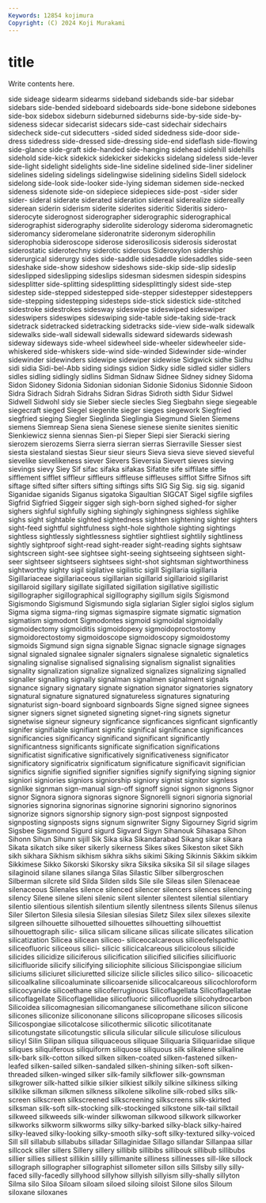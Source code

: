 ```yaml
---
Keywords: 12854 kojimura
Copyright: (C) 2024 Koji Murakami
---
```


# title

Write contents here.



 side sideage sidearm sidearms sideband sidebands
side-bar sidebar sidebars side-bended sideboard sideboards side-bone sidebone sidebones side-box
sidebox sideburn sideburned sideburns side-by-side side-by-sideness sidecar sidecarist sidecars side-cast
sidechair sidechairs sidecheck side-cut sidecutters -sided sided sidedness side-door side-dress
sidedress side-dressed side-dressing side-end sideflash side-flowing side-glance side-graft side-handed side-hanging
sidehead sidehill sidehills sidehold side-kick sidekick sidekicker sidekicks sidelang sideless
side-lever side-light sidelight sidelights side-line sideline sidelined side-liner sideliner sidelines
sideling sidelings sidelingwise sidelining sidelins Sidell sidelock sidelong side-look side-looker
side-lying sideman sidemen side-necked sideness sidenote side-on sidepiece sidepieces side-post
-sider sider sider- sideral siderate siderated sideration sidereal siderealize sidereally
siderean siderin siderism siderite siderites sideritic Sideritis sidero- siderocyte siderognost
siderographer siderographic siderographical siderographist siderography siderolite siderology sideroma sideromagnetic sideromancy
sideromelane sideronatrite sideronym siderophilin siderophobia sideroscope siderose siderosilicosis siderosis siderostat
siderostatic siderotechny siderotic siderous Sideroxylon sidership siderurgical siderurgy sides side-saddle
sidesaddle sidesaddles side-seen sideshake side-show sideshow sideshows side-skip side-slip sideslip
sideslipped sideslipping sideslips sidesman sidesmen sidespin sidespins sidesplitter side-splitting sidesplitting
sidesplittingly sidest side-step sidestep side-stepped sidestepped side-stepper sidestepper sidesteppers side-stepping
sidestepping sidesteps side-stick sidestick side-stitched sidestroke sidestrokes sidesway sideswipe sideswiped
sideswiper sideswipers sideswipes sideswiping side-table side-taking side-track sidetrack sidetracked sidetracking
sidetracks side-view side-walk sidewalk sidewalks side-wall sidewall sidewalls sideward sidewards
sidewash sideway sideways side-wheel sidewheel side-wheeler sidewheeler side-whiskered side-whiskers side-wind
side-winded Sidewinder side-winder sidewinder sidewinders sidewipe sidewiper sidewise Sidgwick sidhe
Sidhu sidi sidia Sidi-bel-Abb siding sidings sidion Sidky sidle sidled
sidler sidlers sidles sidling sidlingly sidlins Sidman Sidnaw Sidnee Sidney
sidney Sidoma Sidon Sidoney Sidonia Sidonian sidonian Sidonie Sidonius Sidonnie
Sidoon Sidra Sidrach Sidrah Sidrahs Sidran Sidras Sidroth sidth Sidur
Sidwel Sidwell Sidwohl sidy sie Sieber siecle siecles Sieg Siegbahn
siege siegeable siegecraft sieged Siegel siegenite sieger sieges siegework Siegfried
siegfried sieging Siegler Sieglinda Sieglingia Siegmund Sielen Siemens siemens Siemreap
Siena siena Sienese sienese sienite sienites sienitic Sienkiewicz sienna siennas
Sien-pi Sieper Siepi sier Sieracki siering sierozem sierozems Sierra sierra
sierran sierras Sierraville Siesser siest siesta siestaland siestas Sieur sieur
sieurs Sieva sieva sieve sieved sieveful sievelike sievelikeness siever Sievers
Sieversia Sievert sieves sieving sievings sievy Siey Sif sifac sifaka
sifakas Sifatite sife siffilate siffle sifflement sifflet siffleur siffleurs siffleuse
siffleuses sifflot Siffre Sifnos sift siftage sifted sifter sifters sifting
siftings sifts SIG Sig Sig. sig sig. siganid Siganidae siganids
Siganus sigatoka Sigaultian SIGCAT Sigel sigfile sigfiles Sigfrid Sigfried Siggeir
sigger sigh sigh-born sighed sighed-for sigher sighers sighful sighfully sighing
sighingly sighingness sighless sighlike sighs sight sightable sighted sightedness sighten
sightening sighter sighters sight-feed sightful sightfulness sight-hole sighthole sighting sightings
sightless sightlessly sightlessness sightlier sightliest sightlily sightliness sightly sightproof sight-read
sight-reader sight-reading sights sightsaw sightscreen sight-see sightsee sight-seeing sightseeing sightseen
sight-seer sightseer sightseers sightsees sight-shot sightsman sightworthiness sightworthy sighty sigil
sigilative sigilistic sigill Sigillaria sigillaria Sigillariaceae sigillariaceous sigillarian sigillarid sigillarioid
sigillarist sigillaroid sigillary sigillate sigillated sigillation sigillative sigillistic sigillographer sigillographical
sigillography sigillum sigils Sigismond Sigismondo Sigismund Sigismundo sigla siglarian Sigler
sigloi siglos siglum Sigma sigma sigma-ring sigmas sigmaspire sigmate sigmatic
sigmation sigmatism sigmodont Sigmodontes sigmoid sigmoidal sigmoidally sigmoidectomy sigmoiditis sigmoidopexy
sigmoidoproctostomy sigmoidorectostomy sigmoidoscope sigmoidoscopy sigmoidostomy sigmoids Sigmund sign signa signable
Signac signacle signage signages signal signaled signalee signaler signalers signalese
signaletic signaletics signaling signalise signalised signalising signalism signalist signalities signality
signalization signalize signalized signalizes signalizing signalled signaller signalling signally signalman
signalmen signalment signals signance signary signatary signate signation signator signatories
signatory signatural signature signatured signatureless signatures signaturing signaturist sign-board signboard
signboards Signe signed signee signees signer signers signet signeted signeting
signet-ring signets signetur signetwise signeur signeury signficance signficances signficant signficantly
signifer signifiable signifiant signific significal significance significances significancies significancy significand
significant significantly significantness significants significate signification significations significatist significative significatively
significativeness significator significatory significatrix significatum significature significavit significian significs signifie
signified signifier signifies signify signifying signing signior signiori signiories signiors
signiorship signiory signist signitor signless signlike signman sign-manual sign-off signoff
signoi signon signons Signor signor Signora signora signoras signore Signorelli
signori signoria signorial signories signorina signorinas signorine signorini signorino signorinos
signorize signors signorship signory sign-post signpost signposted signposting signposts signs
signum signwriter Signy Sigourney Sigrid sigrim Sigsbee Sigsmond Sigurd sigurd
Sigvard Sigyn Sihanouk Sihasapa Sihon Sihonn Sihun Sihunn sijill Sik
Sika sika Sikandarabad Sikang sikar sikara Sikata sikatch sike siker
sikerly sikerness Sikes sikes Sikeston siket Sikh sikh sikhara Sikhism
sikhism sikhra sikhs sikimi Siking Sikinnis Sikkim sikkim Sikkimese Sikko
Sikorski Sikorsky sikra Siksika siksika Sil sil silage silages silaginoid
silane silanes silanga Silas Silastic Silber silbergroschen Silberman silcrete sild
Silda Silden silds Sile sile Sileas silen Silenaceae silenaceous Silenales
silence silenced silencer silencers silences silencing silency Silene silene sileni
silenic silent silenter silentest silential silentiary silentio silentious silentish silentium
silently silentness silents Silenus silenus Siler Silerton Silesia silesia Silesian
silesias Siletz Silex silex silexes silexite silgreen silhouette silhouetted silhouettes
silhouetting silhouettist silhouettograph silic- silica silicam silicane silicas silicate silicates
silication silicatization Silicea silicean siliceo- siliceocalcareous siliceofelspathic siliceofluoric siliceous silici-
silicic silicicalcareous silicicolous silicide silicides silicidize siliciferous silicification silicified silicifies
silicifluoric silicifluoride silicify silicifying siliciophite silicious Silicispongiae silicium siliciums siliciuret
siliciuretted silicize silicle silicles silico silico- silicoacetic silicoalkaline silicoaluminate silicoarsenide
silicocalcareous silicochloroform silicocyanide silicoethane silicoferruginous Silicoflagellata Silicoflagellatae silicoflagellate Silicoflagellidae silicofluoric
silicofluoride silicohydrocarbon Silicoidea silicomagnesian silicomanganese silicomethane silicon silicone silicones siliconize
silicononane silicons silicopropane silicoses silicosis Silicospongiae silicotalcose silicothermic silicotic silicotitanate
silicotungstate silicotungstic silicula silicular silicule siliculose siliculous silicyl Silin Silipan
siliqua siliquaceous siliquae Siliquaria Siliquariidae silique siliques siliquiferous siliquiform siliquose
siliquous silk silkalene silkaline silk-bark silk-cotton silked silken silken-coated silken-fastened
silken-leafed silken-sailed silken-sandaled silken-shining silken-soft silken-threaded silken-winged silker silk-family silkflower
silk-gownsman silkgrower silk-hatted silkie silkier silkiest silkily silkine silkiness silking
silklike silkman silkmen silkness silkolene silkoline silk-robed silks silk-screen silkscreen
silkscreened silkscreening silkscreens silk-skirted silksman silk-soft silk-stocking silk-stockinged silkstone silk-tail
silktail silkweed silkweeds silk-winder silkwoman silkwood silkwork silkworker silkworks silkworm
silkworms silky silky-barked silky-black silky-haired silky-leaved silky-looking silky-smooth silky-soft silky-textured
silky-voiced Sill sill sillabub sillabubs silladar Sillaginidae Sillago sillandar Sillanpaa
sillar sillcock siller sillers Sillery sillery sillibib sillibibs sillibouk sillibub
sillibubs sillier sillies silliest sillikin sillily sillimanite silliness sillinesses sill-like
sillock sillograph sillographer sillographist sillometer sillon sills Sillsby silly silly-faced
silly-facedly sillyhood sillyhow sillyish sillyism silly-shally sillyton Silma silo Siloa
Siloam siloam siloed siloing siloist Silone silos Siloum siloxane siloxanes
